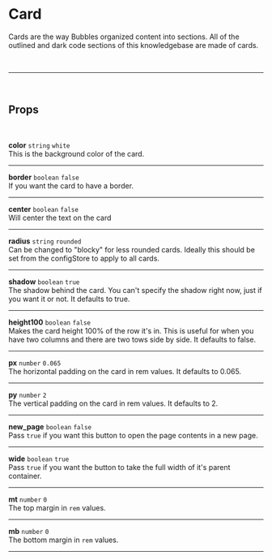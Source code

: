 # Card

Cards are the way Bubbles organized content into sections. All of the outlined and dark code sections of this knowledgebase are made of cards.

<br>

---

<br>

## Props

<br>

**color** `string` <code class="blue">white</code><br>
This is the background color of the card.

---

**border** `boolean` <code class="blue">false</code><br>
If you want the card to have a border.

---

**center** `boolean` <code class="blue">false</code><br>
Will center the text on the card

---

**radius** `string` <code class="blue">rounded</code><br>
Can be changed to "blocky" for less rounded cards. Ideally this should be set from the configStore to apply to all cards.

---

**shadow** `boolean` <code class="blue">true</code><br>
The shadow behind the card. You can't specify the shadow right now, just if you want it or not. It defaults to true.

---

**height100** `boolean` <code class="blue">false</code><br>
Makes the card height 100% of the row it's in. This is useful for when you have two columns and there are two tows side by side. It defaults to false.

---

**px** `number` <code class="blue">0.065</code><br>
The horizontal padding on the card in rem values. It defaults to 0.065.

---

**py** `number` <code class="blue">2</code><br>
The vertical padding on the card in rem values. It defaults to 2.

---

**new_page** `boolean` <code class="blue">false</code><br>
Pass `true` if you want this button to open the page contents in a new page.

---

**wide** `boolean` <code class="blue">true</code><br>
Pass `true` if you want the button to take the full width of it's parent container.

---

**mt** `number` <code class="blue">0</code><br>
The top margin in `rem` values.

---

**mb** `number` <code class="blue">0</code><br>
The bottom margin in `rem` values.

---
